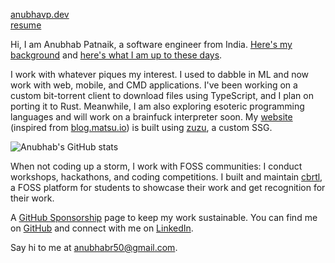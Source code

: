 [anubhavp.dev](https://anubhavp.dev/)  
[resume](https://anubhavp.dev/resume.pdf)

Hi, I am Anubhab Patnaik, a software engineer from India. [Here's my background](https://anubhavp.dev/cv.html) and [here's what I am up to these days](https://anubhavp.dev/current.html).

I work with whatever piques my interest. I used to dabble in ML and now work with web, mobile, and CMD applications. I've been working on a custom bit-torrent client to download files using TypeScript, and I plan on porting it to Rust. Meanwhile, I am also exploring esoteric programming languages and will work on a brainfuck interpreter soon. My [website](https://anubhavp.dev/) (inspired from [blog.matsu.io](https://blog.matsu.io)) is built using [zuzu](https://github.com/fuzzymfx/zuzu), a custom SSG.

![Anubhab's GitHub stats](https://github-readme-stats.vercel.app/api?username=fuzzymfx&count_private=true&show_icons=true&theme=transparent)
<!-- 
[![Top Langs](https://github-readme-stats.vercel.app/api/top-langs/?username=fuzzymfx&size_weight=0.5&count_weight=0.5&hide_progress=true&langs_count=5)](https://github.com/fuzzymfx/github-readme-stats) -->

When not coding up a storm, I work with FOSS communities: I conduct workshops, hackathons, and coding competitions. I built and maintain [cbrtl](https://cbrtl.github.io), a FOSS platform for students to showcase their work and get recognition for their work.

A [GitHub Sponsorship](https://github.com/sponsors/fuzzymfx/) page to keep my work sustainable. You can find me on [GitHub](https://github.com/fuzzymfx) and connect with me on [LinkedIn](https://www.linkedin.com/in/anubhabpatnaik0530/).

Say hi to me at <anubhabr50@gmail.com>.
